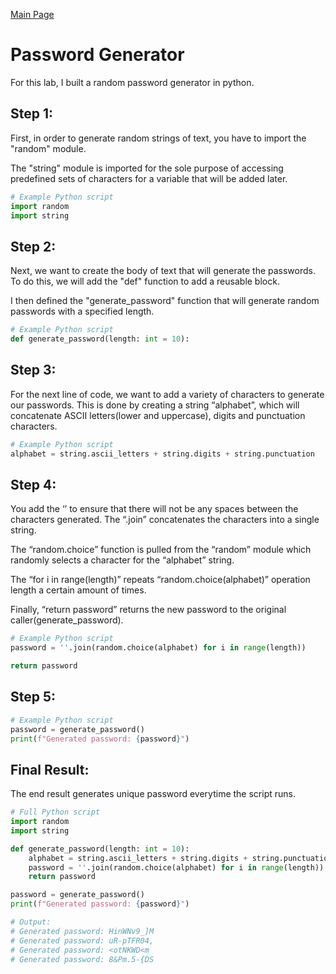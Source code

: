 [Main Page](https://github.com/davidj778/davidj778)

# Password Generator

For this lab, I built a random password generator in python. 

## Step 1:
First, in order to generate random strings of text, you have to import the "random" module. 

The "string" module is imported for the sole purpose of accessing predefined sets of characters for a variable that will be added later.
```python
# Example Python script
import random
import string
```

## Step 2:
Next, we want to create the body of text that will generate the passwords. To do this, we will add the "def" function to add a reusable block. 

I then defined the "generate_password" function that will generate random passwords with a specified length.
```python
# Example Python script
def generate_password(length: int = 10):
```

## Step 3:
For the next line of code, we want to add a variety of characters to generate our passwords. This is done by creating a string “alphabet”, which will concatenate ASCII letters(lower and uppercase), digits and punctuation characters.
```python
# Example Python script
alphabet = string.ascii_letters + string.digits + string.punctuation
```

## Step 4:
You add the ‘’ to ensure that there will not be any spaces between the characters generated. The “.join” concatenates the characters into a single string.

The “random.choice” function is pulled from the “random” module which randomly selects a character for the “alphabet” string.

The “for i in range(length)” repeats “random.choice(alphabet)” operation length a certain amount of times.

Finally, “return password” returns the new password to the original caller(generate_password).
```python
# Example Python script
password = ''.join(random.choice(alphabet) for i in range(length))

return password
```

## Step 5:
```python
# Example Python script
password = generate_password()
print(f"Generated password: {password}")
```

## Final Result:
The end result generates unique password everytime the script runs.
```python
# Full Python script
import random
import string

def generate_password(length: int = 10):
    alphabet = string.ascii_letters + string.digits + string.punctuation
    password = ''.join(random.choice(alphabet) for i in range(length))
    return password

password = generate_password()
print(f"Generated password: {password}")

# Output:
# Generated password: HinWNv9_]M
# Generated password: uR-pTFR04,
# Generated password: <otNKWD<m
# Generated password: 8&Pm.5-{DS
```


